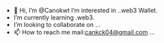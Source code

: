 - 👋 Hi, I’m @Canokwt
 I’m interested in ..web3 Wallet.
-  I’m currently learning .web3.
-  I’m looking to collaborate on ...
- 📫 How to reach me mail:cankck04@gmail.com ...
  

<!---
Canokwt/Canokwt is a ✨ special ✨ repository because its `README.md` (this file) appears on your GitHub profile.
You can click the Preview link to take a look at your changes.
--->
